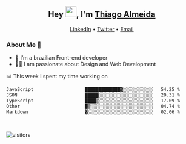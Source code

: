 

<h2 align="center">Hey <img src="https://github.com/TheDudeThatCode/TheDudeThatCode/blob/master/Assets/Hi.gif" width="29">, I'm <a href="https://www.linkedin.com/in/thiago-almeida-69785569/">Thiago Almeida</a></h2>
<p align="center">
  <a href="https://www.linkedin.com/in/thiago-almeida-69785569/">LinkedIn</a> •
  <a href="https://twitter.com/thiagoloal">Twitter</a> •
  <a href="mailto:thiagoloal@gmail.com">Email</a>
</p>

### About Me 🚀
- 🌱  I’m a brazilian Front-end developer</br>
- 👨‍💻  I am passionate about Design and Web Development</br>

<!-- ![Thiago Almeida github stats](https://github-readme-stats.vercel.app/api?username=thiagoloal&show_icons=true&hide_border=true)&nbsp;&nbsp; -->

📊 This week I spent my time working on
<!--START_SECTION:waka-->

```txt
JavaScript                   █████████████▓░░░░░░░░░░░   54.25 %
JSON                         █████░░░░░░░░░░░░░░░░░░░░   20.31 %
TypeScript                   ████▒░░░░░░░░░░░░░░░░░░░░   17.09 %
Other                        █▒░░░░░░░░░░░░░░░░░░░░░░░   04.74 %
Markdown                     ▓░░░░░░░░░░░░░░░░░░░░░░░░   02.06 %
```

<!--END_SECTION:waka-->

<br />

![visitors](https://visitor-badge.laobi.icu/badge?page_id=thiagoloal.thiagoloal)
